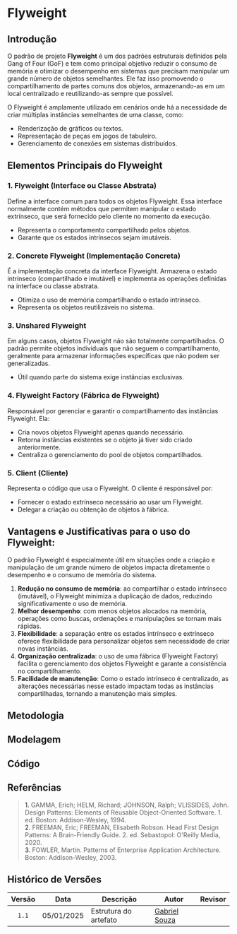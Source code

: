 # Flyweight

## Introdução

O padrão de projeto <b>Flyweight</b> é um dos padrões estruturais definidos pela Gang of Four (GoF) e tem como principal objetivo reduzir o consumo de memória e otimizar o desempenho em sistemas que 
precisam manipular um grande número de objetos semelhantes. Ele faz isso promovendo o compartilhamento de partes comuns dos objetos, armazenando-as em um local centralizado e reutilizando-as sempre
que possível.

O Flyweight é amplamente utilizado em cenários onde há a necessidade de criar múltiplas instâncias semelhantes de uma classe, como:

- Renderização de gráficos ou textos.
- Representação de peças em jogos de tabuleiro.
- Gerenciamento de conexões em sistemas distribuídos.

## Elementos Principais do Flyweight

### **1. Flyweight (Interface ou Classe Abstrata)**

Define a interface comum para todos os objetos Flyweight. Essa interface normalmente contém métodos que permitem manipular o estado extrínseco, que será fornecido pelo cliente no momento da
execução.

- Representa o comportamento compartilhado pelos objetos.
- Garante que os estados intrínsecos sejam imutáveis.

### **2. Concrete Flyweight (Implementação Concreta)**

É a implementação concreta da interface Flyweight. Armazena o estado intrínseco (compartilhado e imutável) e implementa as operações definidas na interface ou classe abstrata.

- Otimiza o uso de memória compartilhando o estado intrínseco.
- Representa os objetos reutilizáveis no sistema.

### **3. Unshared Flyweight**

Em alguns casos, objetos Flyweight não são totalmente compartilhados. O padrão permite objetos individuais que não seguem o compartilhamento, geralmente para armazenar informações específicas
que não podem ser generalizadas.

- Útil quando parte do sistema exige instâncias exclusivas.

### **4. Flyweight Factory (Fábrica de Flyweight)**

Responsável por gerenciar e garantir o compartilhamento das instâncias Flyweight. Ela:

- Cria novos objetos Flyweight apenas quando necessário.
- Retorna instâncias existentes se o objeto já tiver sido criado anteriormente.
- Centraliza o gerenciamento do pool de objetos compartilhados.

### **5. Client (Cliente)**

Representa o código que usa o Flyweight. O cliente é responsável por:

- Fornecer o estado extrínseco necessário ao usar um Flyweight.
- Delegar a criação ou obtenção de objetos à fábrica.

## Vantagens e Justificativas para o uso do Flyweight:

O padrão Flyweight é especialmente útil em situações onde a criação e manipulação de um grande número de objetos impacta diretamente o desempenho e o consumo de memória do sistema.

1. **Redução no consumo de memória**: ao compartilhar o estado intrínseco (imutável), o Flyweight minimiza a duplicação de dados, reduzindo significativamente o uso de memória.
2. **Melhor desempenho**: com menos objetos alocados na memória, operações como buscas, ordenações e manipulações se tornam mais rápidas.
3. **Flexibilidade**: a separação entre os estados intrínseco e extrínseco oferece flexibilidade para personalizar objetos sem necessidade de criar novas instâncias.
4. **Organização centralizada**: o uso de uma fábrica (Flyweight Factory) facilita o gerenciamento dos objetos Flyweight e garante a consistência no compartilhamento.
5. **Facilidade de manutenção**: Como o estado intrínseco é centralizado, as alterações necessárias nesse estado impactam todas as instâncias compartilhadas, tornando a manutenção mais simples.

## Metodologia

## Modelagem

## Código

## Referências
> <a>1.</a> GAMMA, Erich; HELM, Richard; JOHNSON, Ralph; VLISSIDES, John. Design Patterns: Elements of Reusable Object-Oriented Software. 1. ed. Boston: Addison-Wesley, 1994. <br>
> <a>2.</a> FREEMAN, Eric; FREEMAN, Elisabeth Robson. Head First Design Patterns: A Brain-Friendly Guide. 2. ed. Sebastopol: O'Reilly Media, 2020. <br>
> <a>3.</a> FOWLER, Martin. Patterns of Enterprise Application Architecture. Boston: Addison-Wesley, 2003. <br>

## Histórico de Versões

| Versão | Data | Descrição | Autor | Revisor |
| :----: | ---- | --------- | ----- | ------- |
| `1.1`  | 05/01/2025 | Estrutura do artefato | [Gabriel Souza](https://github.com/GabrielMS00) | |


